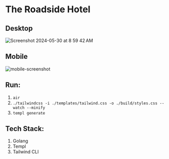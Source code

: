 # The Roadside Hotel

## Desktop

![Screenshot 2024-05-30 at 8 59 42 AM](https://github.com/derpycoder/roadside-hotel/assets/25662120/73d9a63f-7299-49c6-b7b8-f4b13e1bf0ef)

## Mobile

![mobile-screenshot](https://github.com/derpycoder/roadside-hotel/assets/25662120/fa3b8000-0b8b-485f-810b-2cb418883e93)

## Run:

1. `air`
1. `./tailwindcss -i ./templates/tailwind.css -o ./build/styles.css --watch --minify`
1. `templ generate`

## Tech Stack:

1. Golang
2. Templ
3. Tailwind CLI
